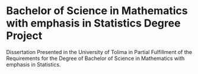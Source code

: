 # Bachelor of Science in Mathematics with emphasis in Statistics Degree Project
 Dissertation Presented in the University of Tolima in Partial Fulfillment of the Requirements for the Degree of Bachelor of Science in Mathematics with emphasis in Statistics.
